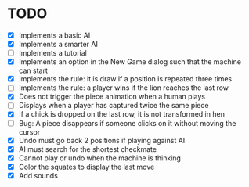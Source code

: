 # TODO

- [x] Implements a basic AI
- [x] Implements a smarter AI
- [ ] Implements a tutorial
- [x] Implements an option in the New Game dialog such that the machine can start
- [x] Implements the rule: it is draw if a position is repeated three times
- [ ] Implements the rule: a player wins if the lion reaches the last row
- [x] Does not trigger the piece animation when a human plays
- [ ] Displays when a player has captured twice the same piece
- [x] If a chick is dropped on the last row, it is not transformed in hen
- [ ] Bug: A piece disappears if someone clicks on it without moving the cursor
- [x] Undo must go back 2 positions if playing against AI
- [x] AI must search for the shortest checkmate
- [x] Cannot play or undo when the machine is thinking
- [x] Color the squates to display the last move
- [x] Add sounds